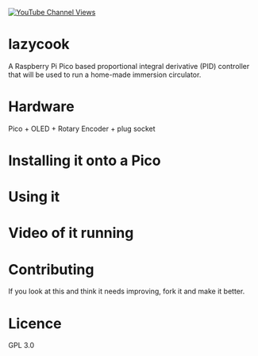 [![YouTube Channel Views](https://img.shields.io/youtube/channel/views/UCz5BOU9J9pB_O0B8-rDjCWQ?label=YouTube&style=social)](https://www.youtube.com/channel/UCz5BOU9J9pB_O0B8-rDjCWQ)

# lazycook

A Raspberry Pi Pico based proportional integral derivative (PID) controller that will be used to run a home-made immersion circulator.

# Hardware

Pico + OLED + Rotary Encoder + plug socket

# Installing it onto a Pico

# Using it

# Video of it running

# Contributing

If you look at this and think it needs improving, fork it and make it better.

# Licence 
GPL 3.0

